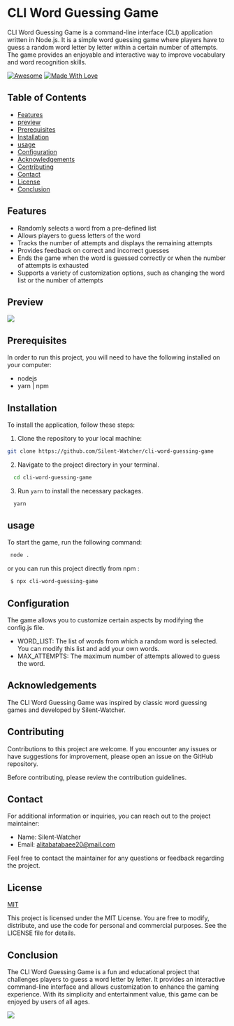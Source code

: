 
# CLI Word Guessing Game 

CLI Word Guessing Game is a command-line interface (CLI) application written in Node.js. It is a simple word guessing game where players have to guess a random word letter by letter within a certain number of attempts. The game provides an enjoyable and interactive way to improve vocabulary and word recognition skills.


<p dir="auto"><a href="https://github.com/sindresorhus/awesome"><img src="https://camo.githubusercontent.com/abb97269de2982c379cbc128bba93ba724d8822bfbe082737772bd4feb59cb54/68747470733a2f2f63646e2e7261776769742e636f6d2f73696e647265736f726875732f617765736f6d652f643733303566333864323966656437386661383536353265336136336531353464643865383832392f6d656469612f62616467652e737667" alt="Awesome" data-canonical-src="https://cdn.rawgit.com/sindresorhus/awesome/d7305f38d29fed78fa85652e3a63e154dd8e8829/media/badge.svg" style="max-width: 100%;"></a> <a href="https://github.com/chetanraj/awesome-github-badges"><img src="https://camo.githubusercontent.com/ff817852f0d676a36eaa3108d380e0052e689d9e0bc3eb42818fb21008708420/68747470733a2f2f696d672e736869656c64732e696f2f62616467652f4d616465253230576974682d4c6f76652d6f72616e67652e737667" alt="Made With Love" data-canonical-src="https://img.shields.io/badge/Made%20With-Love-orange.svg" style="max-width: 100%;"></a></p>



## Table of Contents


-   [Features](https://github.com/Silent-Watcher/cli-word-guessing-game#features)
-   [preview](https://github.com/Silent-Watcher/cli-word-guessing-game#preview)
-   [Prerequisites](https://github.com/Silent-Watcher/cli-word-guessing-game#Prerequisites)
-   [Installation](https://github.com/Silent-Watcher/cli-word-guessing-game#Installation)
-   [usage](https://github.com/Silent-Watcher/cli-word-guessing-game#usage)
-   [Configuration](https://github.com/Silent-Watcher/cli-word-guessing-game#Configuration)
-   [Acknowledgements](https://github.com/Silent-Watcher/cli-word-guessing-game#Acknowledgements)
-   [Contributing](https://github.com/Silent-Watcher/cli-word-guessing-game#Contributing)
-   [Contact](https://github.com/Silent-Watcher/cli-word-guessing-game#Contact)
-   [License](https://github.com/Silent-Watcher/cli-word-guessing-game#License)
-   [Conclusion](https://github.com/Silent-Watcher/cli-word-guessing-game#Conclusion)

## Features

- Randomly selects a word from a pre-defined list
- Allows players to guess letters of the word
- Tracks the number of attempts and displays the remaining attempts
- Provides feedback on correct and incorrect guesses
- Ends the game when the word is guessed correctly or when the number of attempts is exhausted
- Supports a variety of customization options, such as changing the word list or the number of attempts

## Preview
<img src='https://iili.io/HrdkD1n.png'>

## Prerequisites
In order to run this project, you will need to have the following installed on your computer:
- nodejs
- yarn | npm

## Installation
To install the application, follow these steps:

1.  Clone the repository to your local machine:

 
```bash
git clone https://github.com/Silent-Watcher/cli-word-guessing-game
```

2. Navigate to the project directory in your terminal.

 
```bash
  cd cli-word-guessing-game
```
3. Run `yarn` to install the necessary packages.

 
```bash
  yarn
```

## usage

To start the game, run the following command:

```bash
 node .
```

or you can run this project directly from npm : 

```bash
 $ npx cli-word-guessing-game
```

## Configuration
The game allows you to customize certain aspects by modifying the config.js file.

- WORD_LIST: The list of words from which a random word is selected. You can modify this list and add your own words.
- MAX_ATTEMPTS: The maximum number of attempts allowed to guess the word.

## Acknowledgements

 The CLI Word Guessing Game was inspired by classic word guessing games and developed by Silent-Watcher.

## Contributing
Contributions to this project are welcome. 
If you encounter any issues or have suggestions for improvement, please open an issue on the GitHub repository.

Before contributing, please review the contribution guidelines.

## Contact
For additional information or inquiries, you can reach out to the project maintainer:

- Name: Silent-Watcher
- Email: alitabatabaee20@mail.com

Feel free to contact the maintainer for any questions or feedback regarding the project.


## License

[MIT](https://choosealicense.com/licenses/mit/)

This project is licensed under the MIT License. You are free to modify, distribute, and use the code for personal and commercial purposes. See the LICENSE file for details.

## Conclusion

The CLI Word Guessing Game is a fun and educational project that challenges players to guess a word letter by letter. It provides an interactive command-line interface and allows customization to enhance the gaming experience. With its simplicity and entertainment value, this game can be enjoyed by users of all ages.

<a target="_blank" rel="noopener noreferrer nofollow" href="https://camo.githubusercontent.com/6038c8f1fd8f60de75477470e5a87210e9256202e01dfba9986446304a0f0254/68747470733a2f2f63617073756c652d72656e6465722e76657263656c2e6170702f6170693f747970653d776176696e6726636f6c6f723d6772616469656e74266865696768743d36302673656374696f6e3d666f6f746572"><img src="https://camo.githubusercontent.com/6038c8f1fd8f60de75477470e5a87210e9256202e01dfba9986446304a0f0254/68747470733a2f2f63617073756c652d72656e6465722e76657263656c2e6170702f6170693f747970653d776176696e6726636f6c6f723d6772616469656e74266865696768743d36302673656374696f6e3d666f6f746572" data-canonical-src="https://capsule-render.vercel.app/api?type=waving&amp;color=gradient&amp;height=60&amp;section=footer" style="max-width: 100%;"></a>
